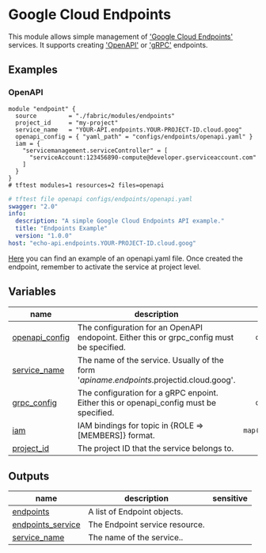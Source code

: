 # Google Cloud Endpoints

This module allows simple management of ['Google Cloud Endpoints'](https://cloud.google.com/endpoints/) services. It supports creating ['OpenAPI'](https://cloud.google.com/endpoints/docs/openapi) or ['gRPC'](https://cloud.google.com/endpoints/docs/grpc/about-grpc) endpoints.

## Examples

### OpenAPI

```hcl
module "endpoint" {
  source         = "./fabric/modules/endpoints"
  project_id     = "my-project"
  service_name   = "YOUR-API.endpoints.YOUR-PROJECT-ID.cloud.goog"
  openapi_config = { "yaml_path" = "configs/endpoints/openapi.yaml" }
  iam = {
    "servicemanagement.serviceController" = [
      "serviceAccount:123456890-compute@developer.gserviceaccount.com"
    ]
  }
}
# tftest modules=1 resources=2 files=openapi
```

```yaml
# tftest file openapi configs/endpoints/openapi.yaml
swagger: "2.0"
info:
  description: "A simple Google Cloud Endpoints API example."
  title: "Endpoints Example"
  version: "1.0.0"
host: "echo-api.endpoints.YOUR-PROJECT-ID.cloud.goog"
```

[Here](https://github.com/GoogleCloudPlatform/python-docs-samples/blob/master/endpoints/getting-started/openapi.yaml) you can find an example of an openapi.yaml file. Once created the endpoint, remember to activate the service at project level.
<!-- BEGIN TFDOC -->

## Variables

| name | description | type | required | default |
|---|---|:---:|:---:|:---:|
| [openapi_config](variables.tf#L32) | The configuration for an OpenAPI endopoint. Either this or grpc_config must be specified. | <code title="object&#40;&#123;&#10;  yaml_path &#61; string&#10;&#125;&#41;">object&#40;&#123;&#8230;&#125;&#41;</code> | ✓ |  |
| [service_name](variables.tf#L45) | The name of the service. Usually of the form '$apiname.endpoints.$projectid.cloud.goog'. | <code>string</code> | ✓ |  |
| [grpc_config](variables.tf#L17) | The configuration for a gRPC enpoint. Either this or openapi_config must be specified. | <code title="object&#40;&#123;&#10;  yaml_path          &#61; string&#10;  protoc_output_path &#61; string&#10;&#125;&#41;">object&#40;&#123;&#8230;&#125;&#41;</code> |  | <code>null</code> |
| [iam](variables.tf#L26) | IAM bindings for topic in {ROLE => [MEMBERS]} format. | <code>map&#40;list&#40;string&#41;&#41;</code> |  | <code>&#123;&#125;</code> |
| [project_id](variables.tf#L39) | The project ID that the service belongs to. | <code>string</code> |  | <code>null</code> |

## Outputs

| name | description | sensitive |
|---|---|:---:|
| [endpoints](outputs.tf#L17) | A list of Endpoint objects. |  |
| [endpoints_service](outputs.tf#L22) | The Endpoint service resource. |  |
| [service_name](outputs.tf#L27) | The name of the service.. |  |

<!-- END TFDOC -->
